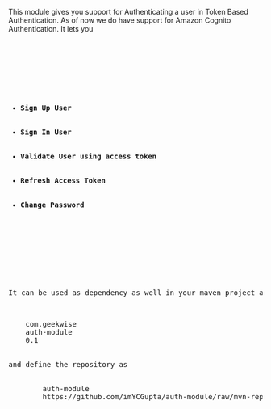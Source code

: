 This module gives you support for Authenticating a user in Token Based Authentication. As of now we do have support for Amazon Cognito Authentication. It lets you
<pre>
    <div class="container">
        <div class="block two first">
			<ul>
			  <li><b>Sign Up User</b></li>
			  <li><b>Sign In User</b></li>
			  <li><b>Validate User using access token</b></li>
			  <li><b>Refresh Access Token</b></li>
			  <li><b>Change Password</b></li>
			</ul>
		</div>
	</div>
</prep>

It can be used as dependency as well in your maven project as below:

<pre>
<dependency>
	<groupId>com.geekwise</groupId>
	<artifactId>auth-module</artifactId>
	<version>0.1</version>
</dependency>

and define the repository as 
</repositories>
	<repository>
		<id>auth-module</id>
	   	<url>https://github.com/imYCGupta/auth-module/raw/mvn-repo/</url>
	</repository>
</repositories>
<pre>
